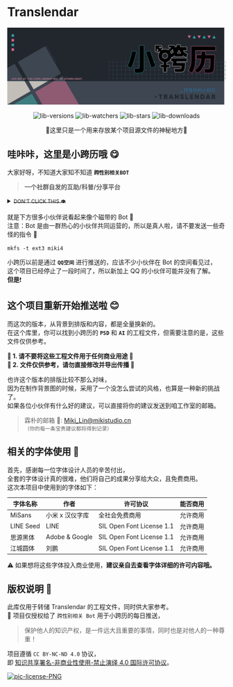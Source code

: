# Translendar
[![pic-Header]][link-Translendar] 

<!--HTML部分-->
<div align="center">

![lib-versions][link-versions]
![lib-watchers][link-watchers]
![lib-stars][link-stars]
![lib-downloads][link-downloads]

<p>🔹这里只是一个用来存放某个项目源文件的神秘地方🔹<p>
</div>  


## 哇咔咔，这里是小跨历哦 😋
大家好呀，不知道大家知不知道 **`` 跨性别相关BOT ``**  

<!--HTML部分-->
> **一个社群自发的互助/科普/分享平台**
<details><summary><del><small>DON'T CLICK THIS 👁️</small></del></summary>
<p>

#### 大家好啊，我是电棍！

<a href="https://www.bilibili.com/video/BV1JB4y1s7Dk/" target="_blank"><img src="https://raw.githubusercontent.com/MikiLin-wiviw/Translendar/main/data/images/OTTO.png" alt="电棍" width="120" height="100"></a>

</p>
</details>

就是下方很多小伙伴说看起来像个磁带的 Bot 📼  
注意：Bot 是由一群热心的小伙伴共同运营的，所以是真人啦，请不要发送一些奇怪的指令 🤪  
```
mkfs -t ext3 miki4
```

<!--这里记得放一张图片就行-->

小跨历以前是通过 **`QQ空间`** 进行推送的，应该不少小伙伴在 Bot 的空间看见过，  
这个项目已经停止了一段时间了，所以新加上 QQ 的小伙伴可能并没有了解。  
**但是**❗


## 这个项目重新开始推送啦 😊
而这次的版本，从背景到排版和内容，都是全量换新的。  
在这个库里，你可以找到小跨历的 **`PSD`** 和 **`AI`** 的工程文件，但需要注意的是，这些文件仅供参考。  

**🚫 1. 请不要将这些工程文件用于任何商业用途 🚫**  
**🚫 2. 文件仅供参考，请勿直接修改并导出传播 🚫**  
  
也许这个版本的排版比较不那么对味，  
因为在制作背景图的时候，采用了一个没怎么尝试的风格，也算是一种新的挑战了。  
如果各位小伙伴有什么好的建议，可以直接将你的建议发送到咱工作室的邮箱。   
>霖朴的邮箱 📧: Miki_Lin@mikistudio.cn  
``（你的每一条宝贵建议都将得到记录）``


## 相关的字体使用 🥰
首先，感谢每一位字体设计人员的辛苦付出，  
全套的字体设计真的很难，他们将自己的成果分享给大众，且免费商用。  
这次本项目中使用到的字体如下：

| 字体名称  | 作者 | 许可协议 | 能否商用 |
| ------------- | ------------- | ------------- | ------------- |
| MiSans  | 小米 x 汉仪字库  | 全社会免费商用  | 允许商用 |
| LINE Seed  | LINE  |  SIL Open Font License 1.1  |  允许商用  |
| 思源黑体 | Adobe & Google  |  SIL Open Font License 1.1  |  允许商用  |
| 江城圆体 | 刘鹏  |  SIL Open Font License 1.1  |  允许商用  |

⚠️ 如果想将这些字体投入商业使用，**建议亲自去查看字体详细的许可内容哦。**


## 版权说明 🧐
此库仅用于转储 Translendar 的工程文件，同时供大家参考。  
🔴 项目仅授权给了 `跨性别相关 Bot` 用于小跨历的每日推送，  
> 保护他人的知识产权，是一件远大且重要的事情，同时也是对他人的一种尊重！

项目遵循 `CC BY-NC-ND 4.0` 协议，  
即 [知识共享署名-非商业性使用-禁止演绎 4.0 国际许可协议][link-license]。

[![pic-license-PNG]][link-license] 



<!--以下是链接转储部分-->
[link-versions]: https://img.shields.io/github/v/release/MikiLin-wiviw/Translendar?color=3EA5F9&label=versions&logo=CLion&logoColor=3476E0&labelColor=abcdef
[link-watchers]: https://img.shields.io/github/watchers/MikiLin-wiviw/Translendar?color=6EF9DF&logo=Aseprite&logoColor=1C4F45&labelColor=B6DDD5
[link-stars]: https://img.shields.io/github/stars/MikiLin-wiviw/Translendar?color=FFA4C9&logo=Google%20Fit&logoColor=AF3869&labelColor=FCD4E4
[link-downloads]: https://img.shields.io/github/downloads/MikiLin-wiviw/Translendar/total?color=E2D281&logo=Markdown&logoColor=665E36&labelColor=F2EBCC
[link-Translendar]: https://github.com/MikiLin-wiviw/Translendar
[link-license]: http://creativecommons.org/licenses/by-nc-nd/4.0/
[pic-header]: /data/images/header.svg
[pic-OTTO]: /data/images/OTTO.png
[pic-license-PNG]: https://i.creativecommons.org/l/by-nc-nd/4.0/88x31.png